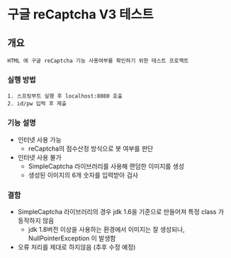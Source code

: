 # 구글 reCaptcha V3 테스트

## 개요
    HTML 에 구글 reCaptcha 기능 사용여부를 확인하기 위한 테스트 프로젝트

### 실행 방법
    1. 스프링부트 실행 후 localhost:8080 호출
    2. id/pw 입력 후 제출

### 기능 설명

+ 인터넷 사용 가능
    + reCaptcha의 점수산정 방식으로 봇 여부를 판단
+ 인터넷 사용 불가
    + SimpleCaptcha 라이브러리를 사용해 랜덤한 이미지를 생성
    + 생성된 이미지의 6개 숫자를 입력받아 검사 

### 결함
+ SimpleCaptcha 라이브러리의 경우 jdk 1.6을 기준으로 만들어져 특정 class 가 동작하지 않음
  + jdk 1.8버전 이상을 사용하는 환경에서 이미지는 잘 생성되나, NullPointerException 이 발생함
+ 오류 처리를 제대로 하지않음 (추후 수정 예정)
    